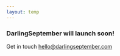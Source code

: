 ```yaml
---
layout: temp
---
```


### DarlingSeptember will launch soon!

Get in touch [hello@darlingseptember.com](mailto:hello@darlingseptember.com)
